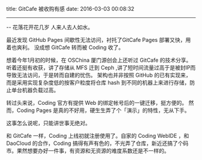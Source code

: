 title: GitCafe 被收购有感
date: 2016-03-03 00:08:32

---

-- 花落花开花几岁 人来人去人如水。

最近发现 GitHub Pages 间歇性无法访问，衬托了GitCafe Pages 部署又快，用着也爽利。 
没成想 GitCafe 转而被 Coding 收了。

想着今年1月初的时候，在 OSChina 厦门源创会上还听过 GitCafe 的技术分享。
听着还挺有收获，讲了存储从 MFS 迁到 Ceph ,讲了短时间流量过高于是被封IP而导致无法访问，于是转而自建的忧伤。
架构也并非按照 GitHub 的已有实现来，而是采用实现复杂度低的按客户粒度将仓库 hash 到不同的机器上来进行存储，防止单台机器负载过高。

转过头来说，Coding 官方有提供 Web 的绑定帐号后的一键迁移，挺方便的。
然而，Coding Pages 是真的不好用，硬生生弄了个「演示」的特性，无从下手。

这事怎么说呢，只能讲世事无绝对。

和 GitCafe 一样，Coding 上线初就注册使用了。自家的 Coding WebIDE ，和 DaoCloud 的合作，Coding 搞得有声有色的，不光弄了仓库，新近还搞了个码市。果然想要办好一件事，有资源和无资源的难度系数还是不一样的。
